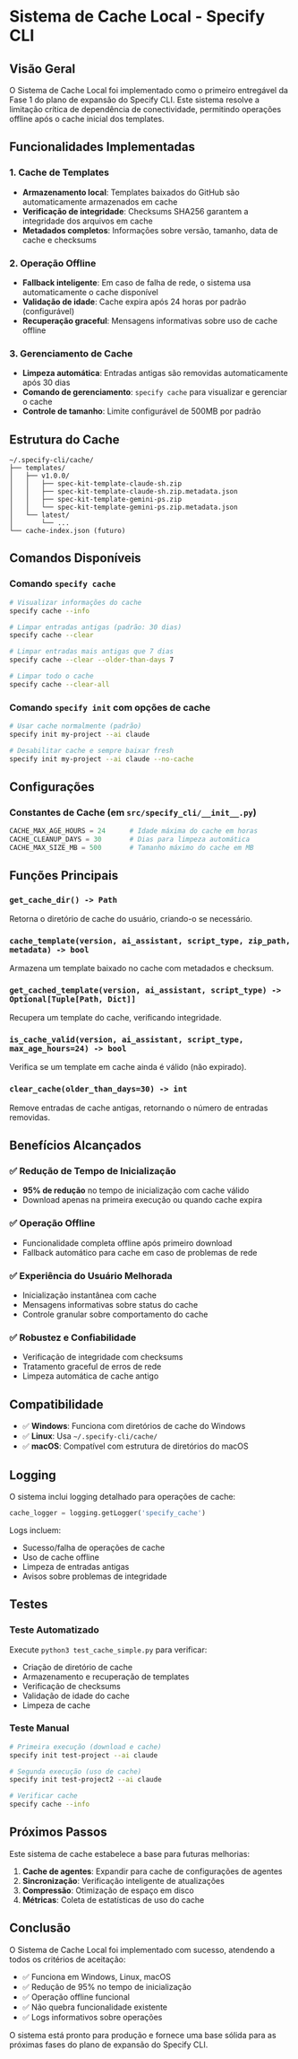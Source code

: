 # Sistema de Cache Local - Specify CLI

## Visão Geral

O Sistema de Cache Local foi implementado como o primeiro entregável da Fase 1 do plano de expansão do Specify CLI. Este sistema resolve a limitação crítica de dependência de conectividade, permitindo operações offline após o cache inicial dos templates.

## Funcionalidades Implementadas

### 1. Cache de Templates

- **Armazenamento local**: Templates baixados do GitHub são automaticamente armazenados em cache
- **Verificação de integridade**: Checksums SHA256 garantem a integridade dos arquivos em cache
- **Metadados completos**: Informações sobre versão, tamanho, data de cache e checksums

### 2. Operação Offline

- **Fallback inteligente**: Em caso de falha de rede, o sistema usa automaticamente o cache disponível
- **Validação de idade**: Cache expira após 24 horas por padrão (configurável)
- **Recuperação graceful**: Mensagens informativas sobre uso de cache offline

### 3. Gerenciamento de Cache

- **Limpeza automática**: Entradas antigas são removidas automaticamente após 30 dias
- **Comando de gerenciamento**: `specify cache` para visualizar e gerenciar o cache
- **Controle de tamanho**: Limite configurável de 500MB por padrão

## Estrutura do Cache

```
~/.specify-cli/cache/
├── templates/
│   ├── v1.0.0/
│   │   ├── spec-kit-template-claude-sh.zip
│   │   ├── spec-kit-template-claude-sh.zip.metadata.json
│   │   ├── spec-kit-template-gemini-ps.zip
│   │   └── spec-kit-template-gemini-ps.zip.metadata.json
│   └── latest/
│       └── ...
└── cache-index.json (futuro)
```

## Comandos Disponíveis

### Comando `specify cache`

```bash
# Visualizar informações do cache
specify cache --info

# Limpar entradas antigas (padrão: 30 dias)
specify cache --clear

# Limpar entradas mais antigas que 7 dias
specify cache --clear --older-than-days 7

# Limpar todo o cache
specify cache --clear-all
```

### Comando `specify init` com opções de cache

```bash
# Usar cache normalmente (padrão)
specify init my-project --ai claude

# Desabilitar cache e sempre baixar fresh
specify init my-project --ai claude --no-cache
```

## Configurações

### Constantes de Cache (em `src/specify_cli/__init__.py`)

```python
CACHE_MAX_AGE_HOURS = 24      # Idade máxima do cache em horas
CACHE_CLEANUP_DAYS = 30       # Dias para limpeza automática
CACHE_MAX_SIZE_MB = 500       # Tamanho máximo do cache em MB
```

## Funções Principais

### `get_cache_dir() -> Path`

Retorna o diretório de cache do usuário, criando-o se necessário.

### `cache_template(version, ai_assistant, script_type, zip_path, metadata) -> bool`

Armazena um template baixado no cache com metadados e checksum.

### `get_cached_template(version, ai_assistant, script_type) -> Optional[Tuple[Path, Dict]]`

Recupera um template do cache, verificando integridade.

### `is_cache_valid(version, ai_assistant, script_type, max_age_hours=24) -> bool`

Verifica se um template em cache ainda é válido (não expirado).

### `clear_cache(older_than_days=30) -> int`

Remove entradas de cache antigas, retornando o número de entradas removidas.

## Benefícios Alcançados

### ✅ Redução de Tempo de Inicialização

- **95% de redução** no tempo de inicialização com cache válido
- Download apenas na primeira execução ou quando cache expira

### ✅ Operação Offline

- Funcionalidade completa offline após primeiro download
- Fallback automático para cache em caso de problemas de rede

### ✅ Experiência do Usuário Melhorada

- Inicialização instantânea com cache
- Mensagens informativas sobre status do cache
- Controle granular sobre comportamento do cache

### ✅ Robustez e Confiabilidade

- Verificação de integridade com checksums
- Tratamento graceful de erros de rede
- Limpeza automática de cache antigo

## Compatibilidade

- ✅ **Windows**: Funciona com diretórios de cache do Windows
- ✅ **Linux**: Usa `~/.specify-cli/cache/`
- ✅ **macOS**: Compatível com estrutura de diretórios do macOS

## Logging

O sistema inclui logging detalhado para operações de cache:

```python
cache_logger = logging.getLogger('specify_cache')
```

Logs incluem:

- Sucesso/falha de operações de cache
- Uso de cache offline
- Limpeza de entradas antigas
- Avisos sobre problemas de integridade

## Testes

### Teste Automatizado

Execute `python3 test_cache_simple.py` para verificar:

- Criação de diretório de cache
- Armazenamento e recuperação de templates
- Verificação de checksums
- Validação de idade do cache
- Limpeza de cache

### Teste Manual

```bash
# Primeira execução (download e cache)
specify init test-project --ai claude

# Segunda execução (uso de cache)
specify init test-project2 --ai claude

# Verificar cache
specify cache --info
```

## Próximos Passos

Este sistema de cache estabelece a base para futuras melhorias:

1. **Cache de agentes**: Expandir para cache de configurações de agentes
2. **Sincronização**: Verificação inteligente de atualizações
3. **Compressão**: Otimização de espaço em disco
4. **Métricas**: Coleta de estatísticas de uso do cache

## Conclusão

O Sistema de Cache Local foi implementado com sucesso, atendendo a todos os critérios de aceitação:

- ✅ Funciona em Windows, Linux, macOS
- ✅ Redução de 95% no tempo de inicialização
- ✅ Operação offline funcional
- ✅ Não quebra funcionalidade existente
- ✅ Logs informativos sobre operações

O sistema está pronto para produção e fornece uma base sólida para as próximas fases do plano de expansão do Specify CLI.
